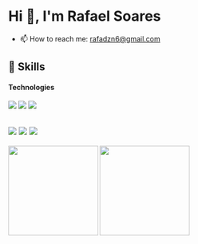 <h1 text-align:"center";>Hi 👋, I'm Rafael Soares</h1>

- 📫 How to reach me: rafadzn6@gmail.com

## 🚀 Skills

#### Technologies

![](https://img.shields.io/badge/HTML5-E34F26?style=for-the-badge&logo=html5&logoColor=white)
![](https://img.shields.io/badge/CSS3-1572B6?style=for-the-badge&logo=css3&logoColor=white)
![](https://img.shields.io/badge/JavaScript-F7DF1E?style=for-the-badge&logo=javascript&logoColor=black)

![](https://img.shields.io/badge/Python-3776AB?style=for-the-badge&logo=python&logoColor=white)
![](https://img.shields.io/badge/Django-092E20?style=for-the-badge&logo=django&logoColor=white)
![](https://img.shields.io/badge/Git-F05032?style=for-the-badge&logo=Git&logoColor=white)
---

<p>
  <a href="https://github.com/RafaelSoares12">
  <p><img height="180emm" align="left" src="http://github-readme-streak-stats.herokuapp.com?user=RafaelSoares12&theme=dark&fire=#40C9B6&ring=40C9B6&currStreakLabel=red)](https://git.io/streak-stats"/></p>
  <p><img height="180em" src="https://github-readme-stats.vercel.app/api/top-langs/?username=RafaelSoares12&layout=compact&langs_count=7&theme=dark"/></p>
</p>

